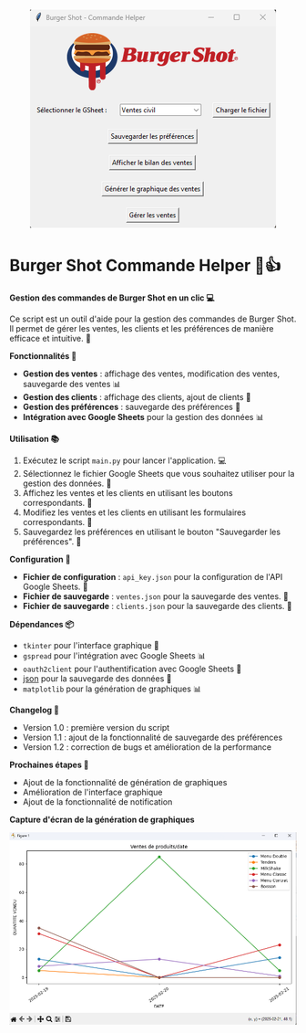 # <center>![Interface graphique](interface_graphique.png)</center>

# Burger Shot Commande Helper 🍔👍

**Gestion des commandes de Burger Shot en un clic 💻**

Ce script est un outil d'aide pour la gestion des commandes de Burger Shot. Il permet de gérer les ventes, les clients et les préférences de manière efficace et intuitive. 🤩

**Fonctionnalités 🎉**

* **Gestion des ventes** : affichage des ventes, modification des ventes, sauvegarde des ventes 📊
* **Gestion des clients** : affichage des clients, ajout de clients 👥
* **Gestion des préférences** : sauvegarde des préférences 📝
* **Intégration avec Google Sheets** pour la gestion des données 📊

**Utilisation 📚**

1. Exécutez le script `main.py` pour lancer l'application. 💻
2. Sélectionnez le fichier Google Sheets que vous souhaitez utiliser pour la gestion des données. 📁
3. Affichez les ventes et les clients en utilisant les boutons correspondants. 👀
4. Modifiez les ventes et les clients en utilisant les formulaires correspondants. 📝
5. Sauvegardez les préférences en utilisant le bouton "Sauvegarder les préférences". 💾

**Configuration 🔧**

* **Fichier de configuration** : `api_key.json` pour la configuration de l'API Google Sheets. 🔑
* **Fichier de sauvegarde** : `ventes.json` pour la sauvegarde des ventes. 📁
* **Fichier de sauvegarde** : `clients.json` pour la sauvegarde des clients. 👥

**Dépendances 📦**

* `tkinter` pour l'interface graphique 🎨
* `gspread` pour l'intégration avec Google Sheets 📊
* `oauth2client` pour l'authentification avec Google Sheets 🔑
* [json](cci:1://file:///f:/burger-shot-commande-helper/main.py:536:0-551:88) pour la sauvegarde des données 📁
* `matplotlib` pour la génération de graphiques 📊

**Changelog 📝**

* Version 1.0 : première version du script
* Version 1.1 : ajout de la fonctionnalité de sauvegarde des préférences
* Version 1.2 : correction de bugs et amélioration de la performance

**Prochaines étapes 🚀**

* Ajout de la fonctionnalité de génération de graphiques
* Amélioration de l'interface graphique
* Ajout de la fonctionnalité de notification

**Capture d'écran de la génération de graphiques**

![Génération de graphiques](generation_graphiques.png)